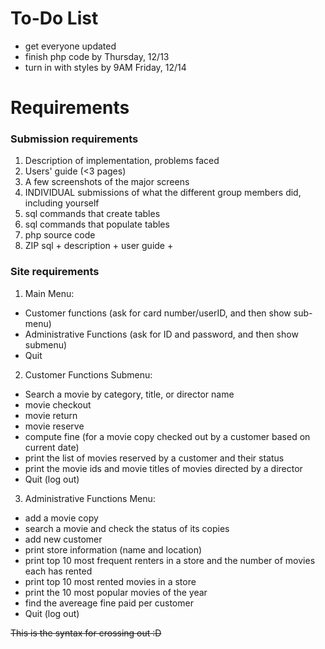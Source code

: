 # To-Do List
+ get everyone updated
+ finish php code by Thursday, 12/13
+ turn in with styles by 9AM Friday, 12/14

# Requirements
### Submission requirements
1. Description of implementation, problems faced
2. Users' guide (<3 pages)
6. A few screenshots of the major screens
7. INDIVIDUAL submissions of what the different group members did, including yourself
3. sql commands that create tables
4. sql commands that populate tables
5. php source code
8. ZIP sql + description + user guide + 


### Site requirements
1. Main Menu:
- Customer functions (ask for card number/userID, and then show sub-menu)
- Administrative Functions (ask for ID and password, and then show submenu)
- Quit
2. Customer Functions Submenu:
- Search a movie by category, title, or director name
- movie checkout
- movie return
- movie reserve
- compute fine (for a movie copy checked out by a customer based on current date)
- print the list of movies reserved by a customer and their status
- print the movie ids and movie titles of movies directed by a director
- Quit (log out)
3. Administrative Functions Menu: 
- add a movie copy
- search a movie and check the status of its copies
- add new customer
- print store information (name and location)
- print top 10 most frequent renters in a store and the number of movies each has rented
- print top 10 most rented movies in a store
- print the 10 most popular movies of the year
- find the avereage fine paid per customer
- Quit (log out)

~~This is the syntax for crossing out :D~~
